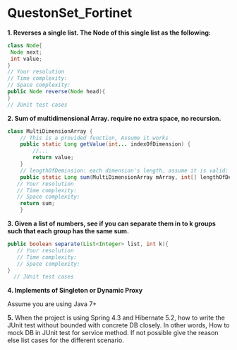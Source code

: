 # QuestonSet_Fortinet

**1. Reverses a single list.  The Node of this single list as the following:**

```java
class Node{
 Node next;
 int value;
}
// Your resolution 
// Time complexity:  
// Space complexity:  
public Node reverse(Node head){
}
// JUnit test cases 

```

**2. Sum of multidimensional Array. require no extra space, no recursion.**

```java
class MultiDimensionArray {
    // This is a provided function, Assume it works
    public static Long getValue(int... indexOfDimension) {
        //... 
        return value;
    }
    // lengthOfDeminsion: each dimension's length, assume it is valid: lengthOfDeminsion[i]>0.
    public static Long sum(MultiDimensionArray mArray, int[] lengthOfDeminsion) { 
   // Your resolution 
   // Time complexity:  
   // Space complexity: 
    return sum;
    }
 ```
 
**3. Given a list of numbers, see if you can separate them in to k groups such that each group has the same sum.**

```java
public boolean separate(List<Integer> list, int k){
   // Your resolution 
   // Time complexity:  
   // Space complexity: 
}
  // JUnit test cases 
  ```
  
**4. Implements of  Singleton or Dynamic Proxy**

Assume you are using Java 7+

**5.**
When the project is using Spring 4.3  and Hibernate 5.2, how to write the JUnit test without bounded with concrete DB closely. In other words, How to mock DB in JUnit test for service method.  If not possible give the reason else list cases for the different scenario. 
